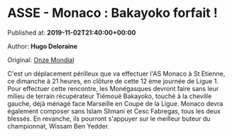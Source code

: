 
# ASSE - Monaco : Bakayoko forfait !

Published at: **2019-11-02T21:40:00+00:00**

Author: **Hugo Deloraine**

Original: [Onze Mondial](http://www.onzemondial.com/ligue-1/2019-2020/asse-monaco-bakayoko-forfait-201481)

C'est un déplacement périlleux que va effectuer l'AS Monaco à St Etienne, ce dimanche à 21 heures, en clôture de cette 12 ème journée de Ligue 1. Pour effectuer cette rencontre, les Monégasques devront faire sans leur milieu de terrain récupérateur Tiémoué Bakayoko, touché à la cheville gauche, déjà ménagé face Marseille en Coupe de la Ligue.
Monaco devra également composer sans Islam Slimani et Cesc Fabregas, tous les deux blessés. En revanche, ils pourront s'appuyer sur le meilleur buteur du championnat, Wissam Ben Yedder.
 
